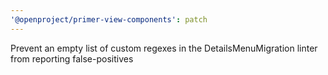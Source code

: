 ```yaml
---
'@openproject/primer-view-components': patch
---
```


Prevent an empty list of custom regexes in the DetailsMenuMigration linter from reporting false-positives
